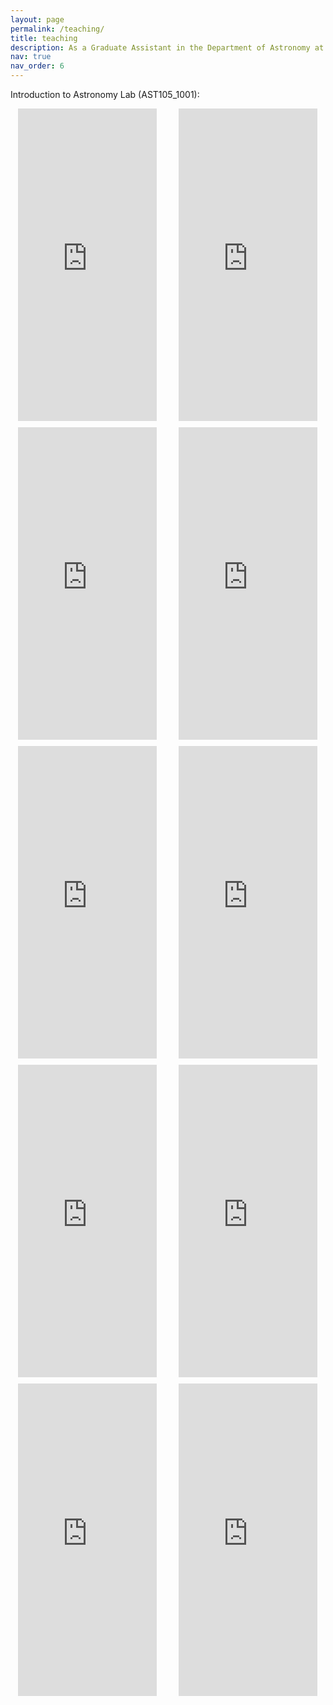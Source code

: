 ```yaml
---
layout: page
permalink: /teaching/
title: teaching
description: As a Graduate Assistant in the Department of Astronomy at UNLV, I had the opportunity to instruct the astronomy lab during the summer of 2024. You can find the presentations available for use here.
nav: true
nav_order: 6
---
```


<style>
  .iframe-grid {
    display: grid;
    grid-template-columns: repeat(2, 1fr);
    gap: 10px; /* Increase spacing between iframes */
    justify-items: center;
    align-items: center;
  }
  iframe {
    width: 90%; /* Adjust the width to be relative to the container */
    height: 500px; /* Explicit height for better readability */
    aspect-ratio: 16 / 9; /* Widescreen ratio for better presentation */
  }
</style>

Introduction to Astronomy Lab (AST105_1001):

<div class="iframe-grid">
  <iframe src="https://docs.google.com/presentation/d/e/2PACX-1vRBdV-X_SckvqmzmjNtrJRvE1PCYVBgA9h5Mc6PoRXTDrMzV66nR8mCUzRhmWiVeYsBO4JnGPCPvG3S/embed?start=false&loop=false&delayms=3000" frameborder="0" allowfullscreen="true" mozallowfullscreen="true" webkitallowfullscreen="true"></iframe>
  <iframe src="https://docs.google.com/presentation/d/e/2PACX-1vTjHClr_5VWqL2l4xV0UtEoe92639MJQkCut0bhCuOxWdcFBAq8eWIlY8Qvq9QXRrqMFyMhxPC3_MfG/embed?start=false&loop=false&delayms=3000" frameborder="0" allowfullscreen="true" mozallowfullscreen="true" webkitallowfullscreen="true"></iframe>
  <iframe src="https://docs.google.com/presentation/d/e/2PACX-1vRSWR1td55QUWjvl26ltu-pc5V-BvhXOWDZgNF7tRakf_zKa9GrtOoIvzv68hnxU_Km0mx_WGtiabn6/embed?start=false&loop=false&delayms=3000" frameborder="0" allowfullscreen="true" mozallowfullscreen="true" webkitallowfullscreen="true"></iframe>
  <iframe src="https://docs.google.com/presentation/d/e/2PACX-1vTWcpt-fP5dvjxbrDsCdQAbRebpAxazsGLUJqO9F0Q8fUJjS9WbMFmVhrUQvsQyyDSGeqBEaf6Iyiot/embed?start=false&loop=false&delayms=3000" frameborder="0" allowfullscreen="true" mozallowfullscreen="true" webkitallowfullscreen="true"></iframe>
  <iframe src="https://docs.google.com/presentation/d/e/2PACX-1vQjaMAban9zSJJ16YdyhB6qQ7G2qTYgB_Xvs_fQQad45-pfOc4S07jxSbVuQqbrJfVcYCMyB0p6Kq5O/embed?start=false&loop=false&delayms=3000" frameborder="0" allowfullscreen="true" mozallowfullscreen="true" webkitallowfullscreen="true"></iframe>
  <iframe src="https://docs.google.com/presentation/d/e/2PACX-1vSuVCDzSzdP40XZXh9Yu0QBvHnIKSDIylRmVKbtlTAIG5uuTFBWT5HUn7d8zIuH_NMnPNhKF6gJ3Wfa/embed?start=false&loop=false&delayms=3000" frameborder="0" allowfullscreen="true" mozallowfullscreen="true" webkitallowfullscreen="true"></iframe>
  <iframe src="https://docs.google.com/presentation/d/e/2PACX-1vS21ALKkraXBVGg3QUmpsHdnkjqhbnKult7mRnNJ-vflmCW5TbmomtvjqUEpI_RE2JEWOKA4VMSyOHh/embed?start=false&loop=false&delayms=3000" frameborder="0" allowfullscreen="true" mozallowfullscreen="true" webkitallowfullscreen="true"></iframe>
  <iframe src="https://docs.google.com/presentation/d/e/2PACX-1vQsJ1eHFOKnsAUmojohmcdx6cLCZyKXb3KvSLwnylUWvrkEkBchorf-gRcyRdTyfMPsca_7etgw2bw9/embed?start=false&loop=false&delayms=3000" frameborder="0" allowfullscreen="true" mozallowfullscreen="true" webkitallowfullscreen="true"></iframe>
  <iframe src="https://docs.google.com/presentation/d/e/2PACX-1vTfPj9b8XZhsd8Cc1BpiELrHt5B9eU8CnN8lr0L-VRolK61khZbpG6q3zizzoedbtaunlNQNFZbdo3o/embed?start=false&loop=false&delayms=3000" frameborder="0" allowfullscreen="true" mozallowfullscreen="true" webkitallowfullscreen="true"></iframe>
  <iframe src="https://docs.google.com/presentation/d/e/2PACX-1vTSbSHX1UGgeDyHr3a8NzfTrw6JWd60tRu0D58hRjfcm53tHWQvmHMEJ4PefDo-A5Chnp0sg5oTggpV/embed?start=false&loop=false&delayms=3000" frameborder="0" allowfullscreen="true" mozallowfullscreen="true" webkitallowfullscreen="true"></iframe>
</div>
